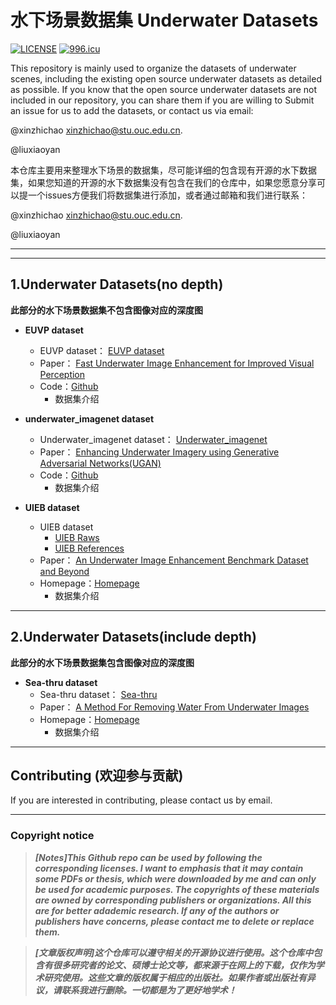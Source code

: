 # 水下场景数据集 Underwater Datasets  

 [![LICENSE](https://img.shields.io/badge/license-Anti%20996-blue.svg)](https://github.com/996icu/996.ICU/blob/master/LICENSE) [![996.icu](https://img.shields.io/badge/link-996.icu-red.svg)](https://996.icu)


This repository is mainly used to organize the datasets of underwater scenes, including the existing open source underwater datasets as detailed as possible. If you know that the open source underwater datasets are not included in our repository, you can share them if you are willing to Submit an issue for us to add the datasets, or contact us via email: 

@xinzhichao xinzhichao@stu.ouc.edu.cn.

@liuxiaoyan 

本仓库主要用来整理水下场景的数据集，尽可能详细的包含现有开源的水下数据集，如果您知道的开源的水下数据集没有包含在我们的仓库中，如果您愿意分享可以提一个issues方便我们将数据集进行添加，或者通过邮箱和我们进行联系：

@xinzhichao xinzhichao@stu.ouc.edu.cn. 

@liuxiaoyan 

- - -
- - -
## 1.Underwater Datasets(no depth)

**此部分的水下场景数据集不包含图像对应的深度图**

- **EUVP dataset**
  - EUVP dataset：  [EUVP dataset](http://irvlab.cs.umn.edu/resources/euvp-dataset)
  - Paper： [Fast Underwater Image Enhancement for Improved Visual Perception](https://ieeexplore.ieee.org/document/9001231)
  - Code：[Github](https://github.com/xahidbuffon/FUnIE-GAN)
    - 数据集介绍

- **underwater_imagenet dataset**
  - Underwater_imagenet dataset： [Underwater_imagenet](https://drive.google.com/file/d/1LOM-2A1BSLaFjCY2EEK3DA2Lo37rNw-7/view)
  - Paper： [Enhancing Underwater Imagery using Generative Adversarial Networks(UGAN)](https://arxiv.org/abs/1801.04011)
  - Code：[Github](https://github.com/cameronfabbri/Underwater-Color-Correction)
    - 数据集介绍


- **UIEB dataset**
  - UIEB dataset 
    - [UIEB Raws](https://drive.google.com/file/d/12W_kkblc2Vryb9zHQ6BfGQ_NKUfXYk13/view) 
    - [UIEB References](https://drive.google.com/file/d/1cA-8CzajnVEL4feBRKdBxjEe6hwql6Z7/view)
  - Paper： [An Underwater Image Enhancement Benchmark Dataset and Beyond](https://arxiv.org/pdf/1901.05495.pdf)
  - Homepage：[Homepage](https://li-chongyi.github.io/proj_benchmark.html) 
    - 数据集介绍

- - -
## 2.Underwater Datasets(include depth)
**此部分的水下场景数据集包含图像对应的深度图**
- **Sea-thru dataset**
  - Sea-thru dataset： [Sea-thru](http://csms.haifa.ac.il/profiles/tTreibitz/datasets/sea_thru/index.html) 
  - Paper： [A Method For Removing Water From Underwater Images](http://csms.haifa.ac.il/profiles/tTreibitz/webfiles/sea-thru_cvpr2019.pdf)
  - Homepage：[Homepage](http://csms.haifa.ac.il/profiles/tTreibitz/datasets/sea_thru/index.html) 
    - 数据集介绍

- - -

## Contributing (欢迎参与贡献)

If you are interested in contributing, please contact us by email.

- - -

### Copyright notice

> ***[Notes]This Github repo can be used by following the corresponding licenses. I want to emphasis that it may contain some PDFs or thesis, which were downloaded by me and can only be used for academic purposes. The copyrights of these materials are owned by corresponding publishers or organizations. All this are for better adademic research. If any of the authors or publishers have concerns, please contact me to delete or replace them.***

> ***[文章版权声明]这个仓库可以遵守相关的开源协议进行使用。这个仓库中包含有很多研究者的论文、硕博士论文等，都来源于在网上的下载，仅作为学术研究使用。这些文章的版权属于相应的出版社。如果作者或出版社有异议，请联系我进行删除。一切都是为了更好地学术！***

